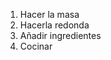 <ol>
  <li>Hacer la masa</li>
  <li>Hacerla redonda</li>
  <li>Añadir ingredientes</li>
  <li>Cocinar</li>
</ol>